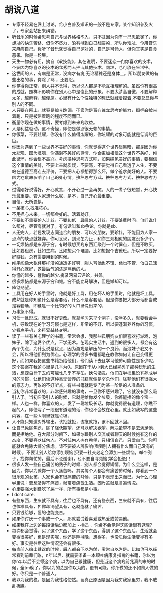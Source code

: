 胡说八道
========

-   专家不轻易在网上讨论，给小白普及知识的一般不是专家。某个知识普及火了，专家会站出来纠错。
-   听音乐的时候会思考自己与世界格格不入，只不过因为你有一己思欲罢了，你想过的快乐奢侈，但你不努力，没有得到自己想要的，所以你难过，你用音乐来麻痹自己。你听了音乐就觉得自己是对的，自己是可怜人，但你其实是自食恶果。你是一坨屎。
-   天生一物必有用，摘自《软技能》，其在说明，不要迷恋一门你喜欢的技术，不要因为你喜欢的技术的优秀而去抨击其他技术。同理，也可放在生活中。
-   这世间的人，有病是正常，没病才有病,无论精神还是身体上。所以朋友做的有些出格的事，你除了骂
    ，还要忍。
-   你觉得你正常，别人并不觉得，所以说人都是不能互相理解的。虽然你有很高的成就，照样不影响你在别人心中是傻比的形象。不要太清高自傲，不要解释太多，越解释，越傻屌。心里有什么个性独特的想法就藏着捏着,不要彰显你与别人的不同。
-   人只要在网上，就容易被带跑偏，不管你是否有独立思考的能力，照样会被带着跑，只是被带着跑的程度不同而已。
-   衡量你现在做的事情，要考虑到未来的收益。
-   人是利益驱动，这不奇怪，即使是做点很无赖的事情。
-   你很菜，不要炫耀，你没有什么值得炫耀的，你炫耀的对象可能就是低调的巨巨。
-   你因为遇到了一些世界不美好的事情，你就觉得这个世界很黑暗，那是因为你太悲观，因为悲观，你遇到不美好的事情，你会更加相信这个世界不美好，如此循环，你会很不高兴。考虑换种思考方式吧，如果碰见美好的事情，要相信这个事情的美好，不要上来就质疑，不要骂，不要觉得自己看透了人生，不要站在道德至高点去评价，不要把人心都想得那么坏，做个追求美好的人。不要因为老鼠屎影响了自己的好心情。换种思考方式，换种思考方式，换种思考方式。
-   过得刚好说得好，开心就笑，不开心过一会再笑。人的一辈子很短暂，开心快乐最重要。管人家想什么呢，是不，自己开心最重要。
-   自信，无所畏惧。
-   一条核心,找准核心。
-   不用担心未来。一切都会好的。活着就好。
-   不要和不重要的人计较，不要和低一层级的人计较，不要浪费时间，他们说什么都对，尽管夸就对了。有句话叫和sb争论，你就是sb.
-   人无完人，若是发现志同道合的朋友，可以交朋友，要珍惜，不能因为人家一点点的缺点就嫌弃。你可发现，到现在为止，和你三观相似的朋友没多少个。
-   一切烦恼都是来源于穷。有时候想买的东西汇聚到一个时间点，但是不敢买，比如要租房，比如生病，比如想买个电脑，比如想报个吉他班。所以一定要好好赚钱，总有需要用到的时候。
-   如果能像大张伟那样活的通透多好啊，别人骂他也不理，他也不管，他自己活得开心就好，这最后气的还是骂他的人。
-   你懂的越多，懂你的越少.摘录网易云评论，共鸣。
-   很多烦恼都是来源于穷和懒。穷不能立马解决，但是懒却可以。
-   降低期望。
-   工具用在好人的手里时，他就是好工具，用在坏人的手里时，他就是坏工具。
-   成熟就是你知道什么是客套话，什么不是客套话。但是你要把大部分话都当成是客套话。即便是一个比较好的人口里说出来的。
-   万事急不得。
-   习惯一旦形成，就很不好更改。就拿学习来举个例子，没学多久，就要看会手机，导致现在的学习习惯也是这样，非常的不好，所以要逐渐养养你的习惯，少看点手机，必将受益终身啊。
-   读了一些有关心理学的书籍，常常会想，我那些狐朋狗友们很喜欢打游戏，泡妹子，除了这两个优点，不学无术。在现实生活中，遇到的很多人，都会有这两个优点，为什么说是优点，因为游戏是解压的一个良药，而泡妹子我又不会，所以将他们列为优点。心理学的很多书籍都是在教你如何让自己变得更好，而如果我把这些书籍扔给他们，他们读下去且学习他的可能性是多少呢，这个答案在我的心里是几乎为0。原因在于从小到大已经熟悉了那种玩乐的生活，想要自律下去的可能性几乎不存在。换句话说，他们在学校里没有养成学习的习惯，让他们读这种毫无营养的书籍就像是宰杀他们，除非他们有很强大的意志力。再说的不好听点，有些书籍就是专门为某一阶层的人准备的.
-   当初你非常喜欢的，非常感兴趣的事物，一旦你不感兴趣了，它就没有那么吸引人了。当初它吸引人的时候，它就是给你发个垃圾，你都能捧的像个宝一样。人也一样。你喜欢的人，发了一段垃圾长话，你就觉得很有道理，你瞧不起的人，即便写了一段很有道理的话，你也不会放在心里。就比如我写的这些内容，在一些人眼里就是垃圾。
-   人不能只知道对外输出。该拒就拒，该拖就拖，该不回就不回。
-   让自己免除焦虑，除了降低期望，还可以解决欲望。解决欲望不是去满足他，而是拒绝他。在大部分时间下，如果你跟别人交流或者聊天的时候抱有这样的态度：不要喜欢任何人，不对任何人抱有希望，只相信自己，只爱自己。你可能就会免除大部分焦虑。请不要被人所影响(看到别人拥有什么而自己没有的时候)，不要让别人给你添加烦恼(只要一社交必定会添加一些烦恼，举个例子，找你帮忙的，最后不说谢谢)，也不要自寻烦恼(学会拒绝)！
-   很多人发一些自己痛苦的贴子的时候，别人都会觉得矫情，为什么会这样，是因为，你以为就你一个人痛苦吗。其实每个人都会有痛苦的时候，你看到一个很乐观的女孩，人家也会有很痛苦的时候，只是不表现出来而已。为什么心理学里说：要想活得不痛苦，就带着痛苦生活。因为这就是普遍情况。
-   心里要强大到像吃了屎一样，所有事都是小事。
-   I dont care.
-   有些东西，生来就不具有，往后也不具有，还有些东西，生来就不具有，往后也很难具有，但你却渴望具有，这就造就了痛苦。
-   只要钱给够，黑的也能变白。
-   如果你讨厌一个事或一个人，那就尝试着喜爱或热爱或赞美他。
-   如果我在上边的每段话后边都加上 `--鲁迅`
    ，你会不会觉得这些话很有道理?
-   每次都会觉得，买了这个东西，学了这个东西，得到了这个东西后，生活就会变得很美好，但是现实呢，你还是睡得晚，想得多，也没见你生活变得有多好。事实是往后这种情况还会有很多。
-   每当前人给出建议的时候，后人都会不以为然，常常自以为是。比如你可以经常看到前辈们说，n年以后，就需要准备一本颈椎病康复指南的书籍，你以为你n年以后不会得这个病，以为自己很健康，但是当这个病的前兆真的来的时候，全tm晚了。你以为的总是你以为的，更有可能，你所做的还不如前人做的好。你只是一个普通人。
-   我以为我的稳，是因为我性格使然。而真正原因是因为我穷我家里穷，我不敢乱折腾。
